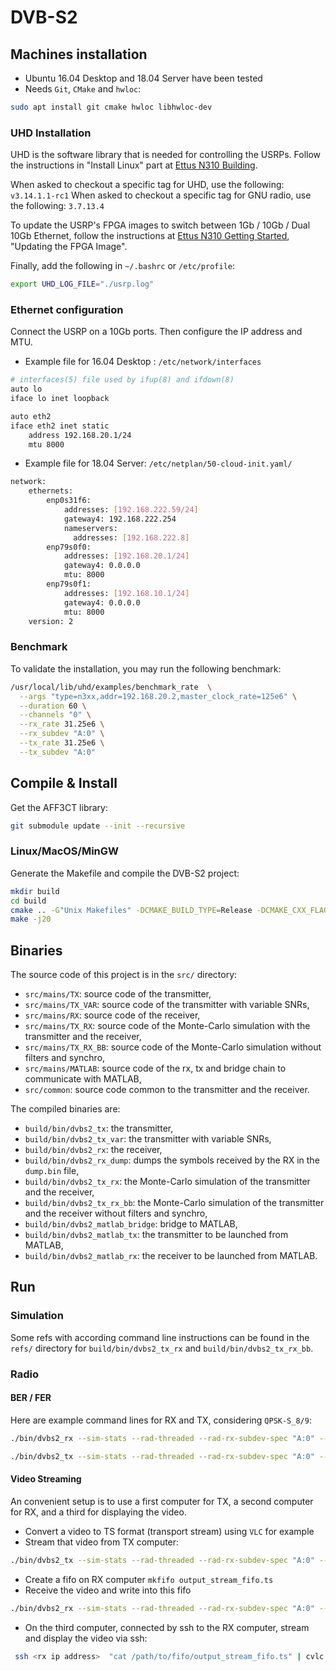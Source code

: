 # DVB-S2

## Machines installation

- Ubuntu 16.04 Desktop and 18.04 Server have been tested
- Needs `Git`, `CMake` and `hwloc`:

```bash
sudo apt install git cmake hwloc libhwloc-dev
```

### UHD Installation

UHD is the software library that is needed for controlling the USRPs. Follow the
instructions in "Install Linux" part at
[Ettus N310 Building](https://kb.ettus.com/Building_and_Installing_the_USRP_Open-Source_Toolchain_(UHD_and_GNU_Radio)_on_Linux).

When asked to checkout a specific tag for UHD, use the following:
`v3.14.1.1-rc1`
When asked to checkout a specific tag for GNU radio, use the following:
`3.7.13.4`

To update the USRP's FPGA images to switch between 1Gb / 10Gb / Dual 10Gb
Ethernet, follow the instructions at
[Ettus N310 Getting Started](https://kb.ettus.com/USRP_N300/N310/N320/N321_Getting_Started_Guide),
"Updating the FPGA Image".

Finally, add the following in `~/.bashrc` or `/etc/profile`:

```bash
export UHD_LOG_FILE="./usrp.log"
```

### Ethernet configuration

Connect the USRP on a 10Gb ports. Then configure the IP address and MTU.

- Example file for 16.04 Desktop : `/etc/network/interfaces`

```bash
# interfaces(5) file used by ifup(8) and ifdown(8)
auto lo
iface lo inet loopback

auto eth2
iface eth2 inet static
    address 192.168.20.1/24
    mtu 8000
```

- Example file for 18.04 Server: `/etc/netplan/50-cloud-init.yaml/`


```bash
network:
    ethernets:
        enp0s31f6:
            addresses: [192.168.222.59/24]
            gateway4: 192.168.222.254
            nameservers:
              addresses: [192.168.222.8]
        enp79s0f0:
            addresses: [192.168.20.1/24]
            gateway4: 0.0.0.0
            mtu: 8000
        enp79s0f1:
            addresses: [192.168.10.1/24]
            gateway4: 0.0.0.0
            mtu: 8000
    version: 2
```

### Benchmark

To validate the installation, you may run the following benchmark:

```bash
/usr/local/lib/uhd/examples/benchmark_rate  \
  --args "type=n3xx,addr=192.168.20.2,master_clock_rate=125e6" \
  --duration 60 \
  --channels "0" \
  --rx_rate 31.25e6 \
  --rx_subdev "A:0" \
  --tx_rate 31.25e6 \
  --tx_subdev "A:0"
```

## Compile & Install

Get the AFF3CT library:

```bash
git submodule update --init --recursive
```

### Linux/MacOS/MinGW

Generate the Makefile and compile the DVB-S2 project:

```bash
mkdir build
cd build
cmake .. -G"Unix Makefiles" -DCMAKE_BUILD_TYPE=Release -DCMAKE_CXX_FLAGS="-Wall -funroll-loops -march=native" -DAFF3CT_LINK_HWLOC=ON
make -j20
```

## Binaries

The source code of this project is in the `src/` directory:
- `src/mains/TX`: source code of the transmitter,
- `src/mains/TX_VAR`: source code of the transmitter with variable SNRs,
- `src/mains/RX`: source code of the receiver,
- `src/mains/TX_RX`: source code of the Monte-Carlo simulation with the
transmitter and the receiver,
- `src/mains/TX_RX_BB`: source code of the Monte-Carlo simulation without
filters and synchro,
- `src/mains/MATLAB`: source code of the rx, tx and bridge chain to communicate
with MATLAB,
- `src/common`: source code common to the transmitter and the receiver.

The compiled binaries are:
- `build/bin/dvbs2_tx`: the transmitter,
- `build/bin/dvbs2_tx_var`: the transmitter with variable SNRs,
- `build/bin/dvbs2_rx`: the receiver,
- `build/bin/dvbs2_rx_dump`: dumps the symbols received by the RX in the
`dump.bin` file,
- `build/bin/dvbs2_tx_rx`: the Monte-Carlo simulation of the transmitter
and the receiver,
- `build/bin/dvbs2_tx_rx_bb`: the Monte-Carlo simulation of the
transmitter and the receiver without filters and synchro,
- `build/bin/dvbs2_matlab_bridge`: bridge to MATLAB,
- `build/bin/dvbs2_matlab_tx`: the transmitter to be launched from
MATLAB,
- `build/bin/dvbs2_matlab_rx`: the receiver to be launched from MATLAB.

## Run

### Simulation

Some refs with according command line instructions can be found in the `refs/`
directory for `build/bin/dvbs2_tx_rx` and
`build/bin/dvbs2_tx_rx_bb`.

### Radio

#### BER / FER

Here are example command lines for RX and TX, considering `QPSK-S_8/9`:

```bash
./bin/dvbs2_rx --sim-stats --rad-threaded --rad-rx-subdev-spec "A:0" --rad-rx-rate 30e6 --rad-rx-freq 2360e6 --rad-rx-gain 20 --src-fra 16 --src-type USER --src-path ../conf/src/K_14232.src --mod-cod QPSK-S_8/9 --dec-implem NMS --dec-ite 10 --dec-simd INTER
```

```bash
./bin/dvbs2_tx --sim-stats --rad-threaded --rad-rx-subdev-spec "A:0" --rad-tx-rate 30e6 --rad-tx-freq 2360e6 --rad-tx-gain 30 --src-fra  8 --src-type USER --src-path ../conf/src/K_14232.src --mod-cod QPSK-S_8/9
```

#### Video Streaming

An convenient setup is to use a first computer for TX, a second computer for RX,
and a third for displaying the video.

- Convert a video to TS format (transport stream) using `VLC` for example
- Stream that video from TX computer:

```bash
./bin/dvbs2_tx --sim-stats --rad-threaded --rad-rx-subdev-spec "A:0" --rad-tx-rate 30e6 --rad-tx-freq 2360e6 --rad-tx-gain 30 --src-fra  8 --src-type USER_BIN --src-path /path/to/input/ts/video.ts --mod-cod QPSK-S_8/9
```

- Create a fifo on RX computer `mkfifo output_stream_fifo.ts`
- Receive the video and write into this fifo

```bash
./bin/dvbs2_rx --sim-stats --rad-threaded --rad-rx-subdev-spec "A:0" --rad-rx-rate 30e6 --rad-rx-freq 2360e6 --rad-rx-gain 20 --src-fra 16 --mod-cod QPSK-S_8/9 --dec-implem NMS --dec-ite 10 --dec-simd INTER --snk-path output_stream_fifo.ts
```

- On the third computer, connected by ssh to the RX computer, stream and display
the video via ssh:

```bash
 ssh <rx ip address>  "cat /path/to/fifo/output_stream_fifo.ts" | cvlc -
```

